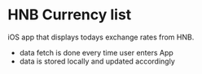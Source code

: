 # HNB Currency list

iOS app that displays todays exchange rates from HNB. 
- data fetch is done every time user enters App
- data is stored locally and updated accordingly
